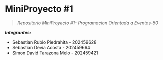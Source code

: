 # MiniProyecto #1

>*Repositorio MiniProyecto #1- Programacion Orientada a Eventos-50*

***Integrantes:***

 - Sebastian Rubio Piedrahita - 202459628
 - Sebastian Devia Acosta - 202459664
- Simon David Tarazona Melo - 202459421
